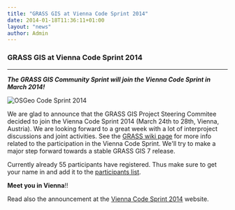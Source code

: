 ```yaml
---
title: "GRASS GIS at Vienna Code Sprint 2014"
date: 2014-01-18T11:36:11+01:00
layout: "news"
author: Admin
---
```


### GRASS GIS at Vienna Code Sprint 2014

------------------------------------------------------------------------

***The GRASS GIS Community Sprint will join the Vienna Code Sprint in March 2014!***

![OSGeo Code Sprint 2014](/images/news/osgeo_code_sprint2014.png)

We are glad to announce that the GRASS GIS Project Steering Commitee
decided to join the Vienna Code Sprint 2014 (March 24th to 28th, Vienna,
Austria). We are looking forward to a great week with a lot of
interproject discussions and joint activities. See the
[GRASS wiki page](https://grasswiki.osgeo.org/wiki/GRASS_Community_Sprint_Vienna_2014)
for more info related to the participation in the Vienna Code Sprint.
We'll try to make a major step forward towards a stable GRASS GIS 7
release.

Currently already 55 participants have registered. Thus make sure to get
your name in and add it to the [participants list](http://wiki.osgeo.org/wiki/Vienna_Code_Sprint_2014#Participants).

**Meet you in Vienna**!!

Read also the announcement at the [Vienna Code Sprint 2014](http://vienna2014.sprint.osgeo.org/) website.
